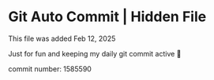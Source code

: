 # Git Auto Commit | Hidden File

This file was added Feb 12, 2025

Just for fun and keeping my daily git commit active 🤪

commit number: 1585590
